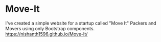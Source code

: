 # Move-It
I've created a simple website for a startup called "Move It" Packers and Movers using only Bootstrap components.
https://nishanth1596.github.io/Move-It/
